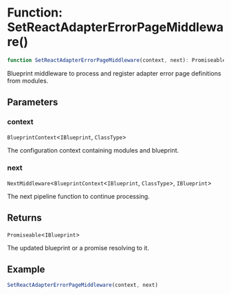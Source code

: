# Function: SetReactAdapterErrorPageMiddleware()

```ts
function SetReactAdapterErrorPageMiddleware(context, next): Promiseable<IBlueprint>;
```

Blueprint middleware to process and register adapter error page definitions from modules.

## Parameters

### context

`BlueprintContext`\<`IBlueprint`, `ClassType`\>

The configuration context containing modules and blueprint.

### next

`NextMiddleware`\<`BlueprintContext`\<`IBlueprint`, `ClassType`\>, `IBlueprint`\>

The next pipeline function to continue processing.

## Returns

`Promiseable`\<`IBlueprint`\>

The updated blueprint or a promise resolving to it.

## Example

```typescript
SetReactAdapterErrorPageMiddleware(context, next)
```
